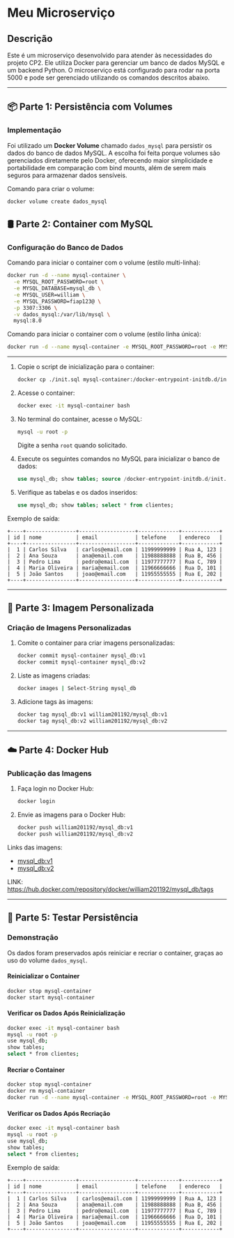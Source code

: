 # Meu Microserviço

## Descrição
Este é um microserviço desenvolvido para atender às necessidades do projeto CP2. Ele utiliza Docker para gerenciar um banco de dados MySQL e um backend Python. O microserviço está configurado para rodar na porta 5000 e pode ser gerenciado utilizando os comandos descritos abaixo.

---

## 📦 Parte 1: Persistência com Volumes

### Implementação
Foi utilizado um **Docker Volume** chamado `dados_mysql` para persistir os dados do banco de dados MySQL. A escolha foi feita porque volumes são gerenciados diretamente pelo Docker, oferecendo maior simplicidade e portabilidade em comparação com bind mounts, além de serem mais seguros para armazenar dados sensíveis.

Comando para criar o volume:
```bash
docker volume create dados_mysql
```

## 🛢️ Parte 2: Container com MySQL

### Configuração do Banco de Dados


Comando para iniciar o container com o volume (estilo multi-linha):
```bash
docker run -d --name mysql-container \
  -e MYSQL_ROOT_PASSWORD=root \
  -e MYSQL_DATABASE=mysql_db \
  -e MYSQL_USER=william \
  -e MYSQL_PASSWORD=fiap123@ \
  -p 3307:3306 \
  -v dados_mysql:/var/lib/mysql \
  mysql:8.0
```

Comando para iniciar o container com o volume (estilo linha única):
```bash
docker run -d --name mysql-container -e MYSQL_ROOT_PASSWORD=root -e MYSQL_DATABASE=mysql_db -e MYSQL_USER=william -e MYSQL_PASSWORD=fiap123@ -p 3307:3306 -v dados_mysql:/var/lib/mysql mysql:8.0
```

---


1. Copie o script de inicialização para o container:
   ```bash
   docker cp ./init.sql mysql-container:/docker-entrypoint-initdb.d/init.sql
   ```

2. Acesse o container:
   ```bash
   docker exec -it mysql-container bash
   ```

3. No terminal do container, acesse o MySQL:
   ```bash
   mysql -u root -p
   ```
   Digite a senha `root` quando solicitado.

4. Execute os seguintes comandos no MySQL para inicializar o banco de dados:
   ```sql
   use mysql_db; show tables; source /docker-entrypoint-initdb.d/init.sql;
   ```

5. Verifique as tabelas e os dados inseridos:
   ```sql
   use mysql_db; show tables; select * from clientes;
   ```

Exemplo de saída:
```plaintext
+----+----------------+------------------+-------------+------------+
| id | nome           | email            | telefone    | endereco   |
+----+----------------+------------------+-------------+------------+
|  1 | Carlos Silva   | carlos@email.com | 11999999999 | Rua A, 123 |
|  2 | Ana Souza      | ana@email.com    | 11988888888 | Rua B, 456 |
|  3 | Pedro Lima     | pedro@email.com  | 11977777777 | Rua C, 789 |
|  4 | Maria Oliveira | maria@email.com  | 11966666666 | Rua D, 101 |
|  5 | João Santos    | joao@email.com   | 11955555555 | Rua E, 202 |
+----+----------------+------------------+-------------+------------+
```

---

## 🧱 Parte 3: Imagem Personalizada

### Criação de Imagens Personalizadas
1. Comite o container para criar imagens personalizadas:
   ```bash
   docker commit mysql-container mysql_db:v1
   docker commit mysql-container mysql_db:v2
   ```

2. Liste as imagens criadas:
   ```bash
   docker images | Select-String mysql_db
   ```

3. Adicione tags às imagens:
   ```bash
   docker tag mysql_db:v1 william201192/mysql_db:v1
   docker tag mysql_db:v2 william201192/mysql_db:v2
   ```

---

## ☁️ Parte 4: Docker Hub

### Publicação das Imagens
1. Faça login no Docker Hub:
   ```bash
   docker login
   ```

2. Envie as imagens para o Docker Hub:
   ```bash
   docker push william201192/mysql_db:v1
   docker push william201192/mysql_db:v2
   ```

Links das imagens:
- [mysql_db:v1](https://hub.docker.com/repository/docker/william201192/mysql_db/tags?page=1&name=v1)
- [mysql_db:v2](https://hub.docker.com/repository/docker/william201192/mysql_db/tags?page=1&name=v2)


LINK:
https://hub.docker.com/repository/docker/william201192/mysql_db/tags


---

## 🔁 Parte 5: Testar Persistência

### Demonstração
Os dados foram preservados após reiniciar e recriar o container, graças ao uso do volume `dados_mysql`.

#### Reinicializar o Container
```bash
docker stop mysql-container
docker start mysql-container
```

#### Verificar os Dados Após Reinicialização
```bash
docker exec -it mysql-container bash
mysql -u root -p
use mysql_db;
show tables;
select * from clientes;
```

#### Recriar o Container
```bash
docker stop mysql-container
docker rm mysql-container
docker run -d --name mysql-container -e MYSQL_ROOT_PASSWORD=root -e MYSQL_DATABASE=mysql_db -e MYSQL_USER=william -e MYSQL_PASSWORD=fiap123@ -p 3307:3306 -v dados_mysql:/var/lib/mysql mysql:8.0
```

#### Verificar os Dados Após Recriação
```bash
docker exec -it mysql-container bash
mysql -u root -p
use mysql_db;
show tables;
select * from clientes;
```

Exemplo de saída:
```plaintext
+----+----------------+------------------+-------------+------------+
| id | nome           | email            | telefone    | endereco   |
+----+----------------+------------------+-------------+------------+
|  1 | Carlos Silva   | carlos@email.com | 11999999999 | Rua A, 123 |
|  2 | Ana Souza      | ana@email.com    | 11988888888 | Rua B, 456 |
|  3 | Pedro Lima     | pedro@email.com  | 11977777777 | Rua C, 789 |
|  4 | Maria Oliveira | maria@email.com  | 11966666666 | Rua D, 101 |
|  5 | João Santos    | joao@email.com   | 11955555555 | Rua E, 202 |
+----+----------------+------------------+-------------+------------+
```